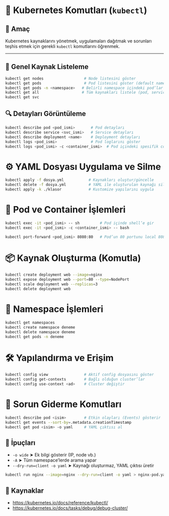 # 🧪 Kubernetes Komutları (`kubectl`)

## 🧠 Amaç

Kubernetes kaynaklarını yönetmek, uygulamaları dağıtmak ve sorunları teşhis etmek için gerekli `kubectl` komutlarını öğrenmek.

---

## 📂 Genel Kaynak Listeleme

```bash
kubectl get nodes                  # Node listesini göster
kubectl get pods                   # Pod listesini göster (default namespace)
kubectl get pods -n <namespace>   # Belirli namespace içindeki pod’lar
kubectl get all                   # Tüm kaynakları listele (pod, service, deployment, vs.)
kubectl get svc
```
## 🔍 Detayları Görüntüleme

```bash
kubectl describe pod <pod_ismi>       # Pod detayları 
kubectl describe service <svc_ismi>   # Service detayları 
kubectl describe deployment <name>    # Deployment detayları  
kubectl logs <pod_ismi>               # Pod loglarını göster 
kubectl logs <pod_ismi> -c <container_ismi>  # Pod içindeki spesifik container logu`
```
# ⚙️ YAML Dosyası Uygulama ve Silme
```bash
kubectl apply -f dosya.yml           # Kaynakları oluştur/güncelle
kubectl delete -f dosya.yml          # YAML ile oluşturulan kaynağı sil
kubectl apply -k ./klasor            # Kustomize yapılarını uygula
```
# 🧱 Pod ve Container İşlemleri
```bash
kubectl exec -it <pod_ismi> -- sh         # Pod içinde shell’e gir
kubectl exec -it <pod_ismi> -c <container_ismi> -- bash

kubectl port-forward <pod_ismi> 8080:80   # Pod’un 80 portunu local 8080’e yönlendir
```
# 📦 Kaynak Oluşturma (Komutla)
```bash
kubectl create deployment web --image=nginx
kubectl expose deployment web --port=80 --type=NodePort
kubectl scale deployment web --replicas=3
kubectl delete deployment web
```
# 📌 Namespace İşlemleri
```bash
kubectl get namespaces
kubectl create namespace deneme
kubectl delete namespace deneme
kubectl get pods -n deneme
```
# 🛠️ Yapılandırma ve Erişim
```bash
kubectl config view                # Aktif config dosyasını göster
kubectl config get-contexts        # Bağlı olduğun cluster’lar
kubectl config use-context <ad>    # Cluster değiştir
```
# 🚨 Sorun Giderme Komutları
```bash
kubectl describe pod <isim>        # Etkin olayları (Events) gösterir
kubectl get events --sort-by=.metadata.creationTimestamp
kubectl get pod <isim> -o yaml     # YAML çıktısı al
```
## 🧠 İpuçları

- `-o wide` ➤ Ek bilgi gösterir (IP, node vb.)
- `-A` ➤ Tüm namespace’lerde arama yapar
- `--dry-run=client -o yaml` ➤ Kaynağı oluşturmaz, YAML çıktısı üretir
```bash
kubectl run nginx --image=nginx --dry-run=client -o yaml > nginx-pod.yaml
```
## 🔗 Kaynaklar

- https://kubernetes.io/docs/reference/kubectl/
- https://kubernetes.io/docs/tasks/debug/debug-cluster/
